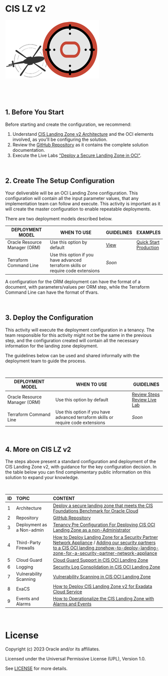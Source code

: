 # CIS LZ v2


<img src="../../images/landing_zone_300.png">

&nbsp; 

&nbsp; 

## 1. Before You Start
Before starting and create the configuration, we recommend:
1. Understand [CIS Landing Zone v2 Architecture](https://docs.oracle.com/en/solutions/cis-oci-benchmark/index.html) and the OCI elements involved, as you'll be configuring the solution.
2. Review the [GitHub Repository](https://github.com/oracle-quickstart/oci-cis-landingzone-quickstart) as it contains the complete solution documentation.
3. Execute the Live Labs ["Deploy a Secure Landing Zone in OCI"](https://apexapps.oracle.com/pls/apex/r/dbpm/livelabs/view-workshop?wid=3662).



&nbsp; 

## 2. Create The Setup Configuration


Your deliverable will be an OCI Landing Zone configuration. This configuration will contain all the input parameter values, that any implementation team can follow and execute. This activity is important as it will create the master configuration to enable repeatable deployments.

There are two deployment models described below.
&nbsp; 


| DEPLOYMENT MODEL  | WHEN TO USE | GUIDELINES  |  EXAMPLES | 
|---|---|---|---|
| Oracle Resource Manager (ORM) | Use this option by default |[View](/standard_landing_zones/cis_lz_v2/orm/orm_configuration_guide.pdf)  | [Quick Start](/standard_landing_zones/cis_lz_v2/orm/samples/oci_cislz_configuration_example-quickstart_scenario.pdf)<br> [Production](/standard_landing_zones/cis_lz_v2/orm/samples/oci_cislz_configuration_example-production_scenario.pdf) |
| Terraform Command Line | Use this option if you have advanced terraform skills or require code extensions |*Soon* | |

A configuration for the ORM deployment can have the format of a document, with parameters/values per ORM step, while the Terraform Command Line can have the format of tfvars.

&nbsp; 

## 3. Deploy the Configuration

 This activity will execute the deployment configuration in a tenancy. The team responsible for this activity might not be the same in the previous step, and the configuration created will contain all the necessary information for the landing zone deployment. 

The guidelines below can be used and shared informally with the deployment team to guide the process.

&nbsp; 


| DEPLOYMENT MODEL  | WHEN TO USE | GUIDELINES  |  
|---|---|---|
| Oracle Resource Manager (ORM) | Use this option by default | [Review Steps](/standard_landing_zones/cis_lz_v2/orm/orm_deployment_guide.pdf)<br>[Review Live Lab](https://apexapps.oracle.com/pls/apex/r/dbpm/livelabs/view-workshop?wid=3662) | 
| Terraform Command Line | Use this option if you have advanced terraform skills or require code extensions | *Soon*


&nbsp; 



## 4. More on CIS LZ v2

The steps above present a standard configuration and deployment of the CIS Landing Zone v2, with guidance for the key configuration decision. In the table below you can find complementary public information on this solution to expand your knowledge.

&nbsp; 


ID                  | TOPIC   		| CONTENT	|  	
:---		                    |:------		      	|:---		   | 
1   |Architecture    | [Deploy a secure landing zone that meets the CIS Foundations Benchmark for Oracle Cloud](https://docs.oracle.com/en/solutions/cis-oci-benchmark/index.html#GUID-89CA48AA-73E1-4992-A43F-CA5FA5CE21CD) |
2         	| Repository		      	| [GitHub Repository](https://github.com/oracle-quickstart/oci-cis-landingzone-quickstart) |
3        | Deployment as a Non-admin  | 	[Tenancy Pre Configuration For Deploying CIS OCI Landing Zone as a non-Administrator](https://www.ateam-oracle.com/post/tenancy-pre-configuration-for-deploying-cis-oci-landing-zone-as-a-non-administrator) |
4              | Third-Party Firewalls  | [How to Deploy Landing Zone for a Security Partner Network Appliance](https://www.ateam-oracle.com/post/) / [Adding our security partners to a CIS OCI landing zonehow-to-deploy-landing-zone-for-a-security-partner-network-appliance](https://blogs.oracle.com/cloudmarketplace/post/adding-our-security-partners-to-a-cis-oci-landing-zone) |
5              | Cloud Guard | [Cloud Guard Support in CIS OCI Landing Zone](https://www.ateam-oracle.com/post/cloud-guard-support-in-cis-oci-landing-zone) |
6             | Logging | [Security Log Consolidation in CIS OCI Landing Zone](https://www.ateam-oracle.com/post/security-log-consolidation-in-cis-oci-landing-zone) |
7            | Vulnerability Scanning | [Vulnerability Scanning in CIS OCI Landing Zone](https://www.ateam-oracle.com/post/vulnerability-scanning-in-cis-oci-landing-zone) |
8           | ExaCS | [How to Deploy CIS Landing Zone v2 for Exadata Cloud Service](https://www.ateam-oracle.com/post/how-to-deploy-oci-secure-landing-zone-for-exadata-cloud-service) |
9             | Events and Alarms | [How to Operationalize the CIS Landing Zone with Alarms and Events](https://www.ateam-oracle.com/post/operational-monitoring-and-alerting-in-the-cis-landing-zone) |



&nbsp; 

# License

Copyright (c) 2023 Oracle and/or its affiliates.

Licensed under the Universal Permissive License (UPL), Version 1.0.

See [LICENSE](https://github.com/oracle-devrel/technology-ngineering/blob/folder-structure/LICENSE) for more details.
